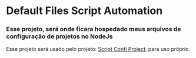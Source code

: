 # Default Files Script Automation

### Esse projeto, será onde ficara hospedado meus arquivos de configuração de projetos no NodeJs
Esse projeto será usado pelo projeto: [Script Confi Project](https://github.com/ramonpaolo/script-confi-project), para uso próprio.